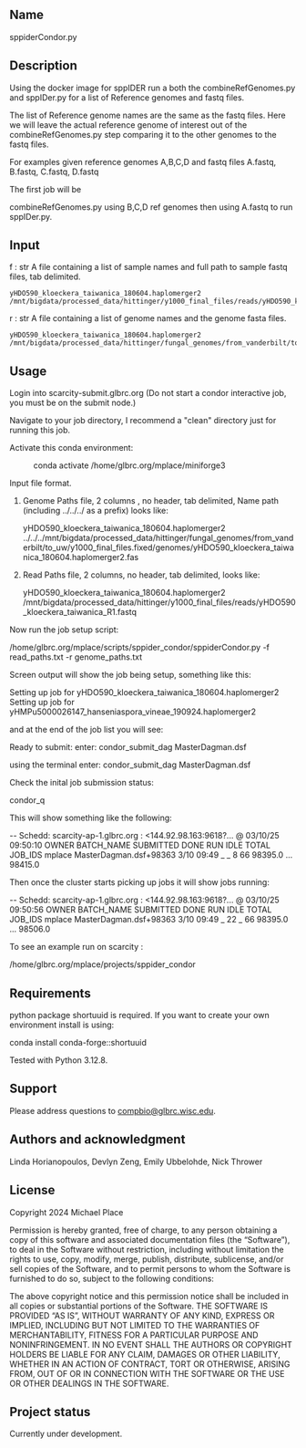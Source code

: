 ## Name 
sppiderCondor.py

## Description
Using the docker image for sppIDER run a both the combineRefGenomes.py and
sppIDer.py for a list of Reference genomes and fastq files.

The list of Reference genome names are the same as the fastq files. 
Here we will leave the actual reference genome of interest out of the combineRefGenomes.py
step comparing it to the other genomes to the fastq files.

For examples given reference genomes A,B,C,D and fastq files A.fastq, B.fastq,
C.fastq, D.fastq

The first job will be

combineRefGenomes.py using B,C,D ref genomes then using A.fastq to run sppIDer.py.

## Input

f : str
    A file containing a list of sample names and full path to sample fastq files, tab delimited.

    yHDO590_kloeckera_taiwanica_180604.haplomerger2  /mnt/bigdata/processed_data/hittinger/y1000_final_files/reads/yHDO590_kloeckera_taiwanica_R1.fastq

r : str
    A file containing a list of genome names and the genome fasta files.

    yHDO590_kloeckera_taiwanica_180604.haplomerger2  /mnt/bigdata/processed_data/hittinger/fungal_genomes/from_vanderbilt/to_uw/y1000_final_files.fixed/genomes/yHDO590_kloeckera_taiwanica_180604.haplomerger2.fas

## Usage

Login into scarcity-submit.glbrc.org (Do not start a condor interactive job, you must be on the submit node.)

Navigate to your job directory, I recommend a "clean" directory just for running this job.

Activate this conda environment:

      conda activate  /home/glbrc.org/mplace/miniforge3

Input file format.

1) Genome Paths file, 2 columns , no header, tab delimited,  Name   path (including ../../../ as a prefix) looks like:

    yHDO590_kloeckera_taiwanica_180604.haplomerger2 ../../../mnt/bigdata/processed_data/hittinger/fungal_genomes/from_vanderbilt/to_uw/y1000_final_files.fixed/genomes/yHDO590_kloeckera_taiwanica_180604.haplomerger2.fas
    

2) Read Paths file, 2 columns, no header, tab delimited,  looks like: 

    yHDO590_kloeckera_taiwanica_180604.haplomerger2 /mnt/bigdata/processed_data/hittinger/y1000_final_files/reads/yHDO590_kloeckera_taiwanica_R1.fastq

Now run the job setup script:

 /home/glbrc.org/mplace/scripts/sppider_condor/sppiderCondor.py -f read_paths.txt -r genome_paths.txt

Screen output will show the job being setup, something like this: 


Setting up job for yHDO590_kloeckera_taiwanica_180604.haplomerger2
Setting up job for yHMPu5000026147_hanseniaspora_vineae_190924.haplomerger2

and at the end of the job list you will see:

Ready to submit:
enter: condor_submit_dag MasterDagman.dsf

using the terminal enter:  condor_submit_dag MasterDagman.dsf 

Check the inital job submission status:

condor_q 

This will show something like the following:

-- Schedd: scarcity-ap-1.glbrc.org : <144.92.98.163:9618?... @ 03/10/25 09:50:10
OWNER  BATCH_NAME                SUBMITTED   DONE   RUN    IDLE  TOTAL JOB_IDS
mplace MasterDagman.dsf+98363   3/10 09:49      _      _      8     66 98395.0 ... 98415.0

Then once the cluster starts picking up jobs it will show jobs running:

-- Schedd: scarcity-ap-1.glbrc.org : <144.92.98.163:9618?... @ 03/10/25 09:50:56
OWNER  BATCH_NAME                SUBMITTED   DONE   RUN    IDLE  TOTAL JOB_IDS
mplace MasterDagman.dsf+98363   3/10 09:49      _     22      _     66 98395.0 ... 98506.0

To see an example run on scarcity :

/home/glbrc.org/mplace/projects/sppider_condor

## Requirements
python package shortuuid is required.  If you want to create your own environment install is using: 
 
 conda install conda-forge::shortuuid

Tested with Python 3.12.8.

## Support
Please address questions to compbio@glbrc.wisc.edu.

## Authors and acknowledgment
Linda Horianopoulos, Devlyn Zeng, Emily Ubbelohde, Nick Thrower

## License
Copyright 2024 Michael Place

Permission is hereby granted, free of charge, to any person obtaining a copy of this software and associated documentation files (the “Software”), to deal in the Software without restriction, including without limitation the rights to use, copy, modify, merge, publish, distribute, sublicense, and/or sell copies of the Software, and to permit persons to whom the Software is furnished to do so, subject to the following conditions:

The above copyright notice and this permission notice shall be included in all copies or substantial portions of the Software.
THE SOFTWARE IS PROVIDED “AS IS”, WITHOUT WARRANTY OF ANY KIND, EXPRESS OR IMPLIED, INCLUDING BUT NOT LIMITED TO THE WARRANTIES OF MERCHANTABILITY, FITNESS FOR A PARTICULAR PURPOSE AND NONINFRINGEMENT. IN NO EVENT SHALL THE AUTHORS OR COPYRIGHT HOLDERS BE LIABLE FOR ANY CLAIM, DAMAGES OR OTHER LIABILITY, WHETHER IN AN ACTION OF CONTRACT, TORT OR OTHERWISE, ARISING FROM, OUT OF OR IN CONNECTION WITH THE SOFTWARE OR THE USE OR OTHER DEALINGS IN THE SOFTWARE.

## Project status
Currently under development.
